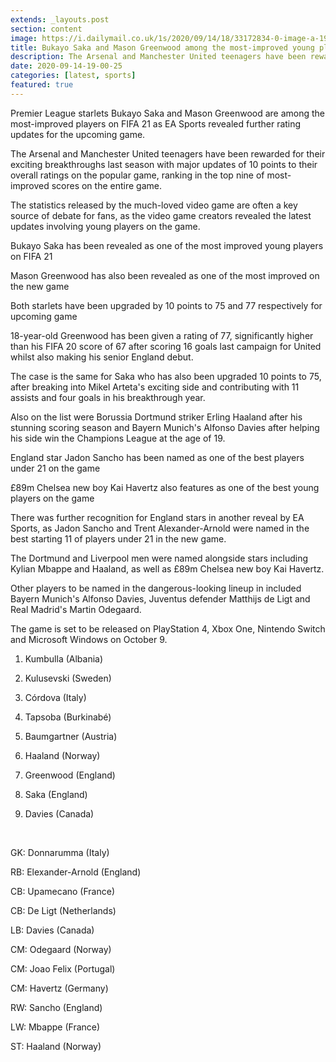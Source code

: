 ```yaml
---
extends: _layouts.post
section: content
image: https://i.dailymail.co.uk/1s/2020/09/14/18/33172834-0-image-a-19_1600105801125.jpg 
title: Bukayo Saka and Mason Greenwood among the most-improved young players in FIFA 21 
description: The Arsenal and Manchester United teenagers have been rewarded for their exciting breakthroughs last season with major updates of 10 points to their ratings on the popular game. 
date: 2020-09-14-19-00-25 
categories: [latest, sports] 
featured: true 
--- 
```

Premier League starlets Bukayo Saka and Mason Greenwood are among the most-improved players on FIFA 21 as EA Sports revealed further rating updates for the upcoming game.

The Arsenal and Manchester United teenagers have been rewarded for their exciting breakthroughs last season with major updates of 10 points to their overall ratings on the popular game, ranking in the top nine of most-improved scores on the entire game.

The statistics released by the much-loved video game are often a key source of debate for fans, as the video game creators revealed the latest updates involving young players on the game.

Bukayo Saka has been revealed as one of the most improved young players on FIFA 21

Mason Greenwood has also been revealed as one of the most improved on the new game

Both starlets have been upgraded by 10 points to 75 and 77 respectively for upcoming game

18-year-old Greenwood has been given a rating of 77, significantly higher than his FIFA 20 score of 67 after scoring 16 goals last campaign for United whilst also making his senior England debut. 

The case is the same for Saka who has also been upgraded 10 points to 75, after breaking into Mikel Arteta's exciting side and contributing with 11 assists and four goals in his breakthrough year.

Also on the list were Borussia Dortmund striker Erling Haaland after his stunning scoring season and Bayern Munich's Alfonso Davies after helping his side win the Champions League at the age of 19.

England star Jadon Sancho has been named as one of the best players under 21 on the game

£89m Chelsea new boy Kai Havertz also features as one of the best young players on the game

There was further recognition for England stars in another reveal by EA Sports, as Jadon Sancho and Trent Alexander-Arnold were named in the best starting 11 of players under 21 in the new game.

The Dortmund and Liverpool men were named alongside stars including Kylian Mbappe and Haaland, as well as £89m Chelsea new boy Kai Havertz.

Other players to be named in the dangerous-looking lineup in included Bayern Munich's Alfonso Davies, Juventus defender Matthijs de Ligt and Real Madrid's Martin Odegaard. 

The game is set to be released on PlayStation 4, Xbox One, Nintendo Switch and Microsoft Windows on October 9. 

1. Kumbulla (Albania)

2. Kulusevski (Sweden)

3. Córdova (Italy)

4. Tapsoba (Burkinabé)

5. Baumgartner (Austria)

6. Haaland (Norway)

7. Greenwood (England)

8. Saka (England)

9. Davies (Canada)

 

GK: Donnarumma (Italy) 

RB: Elexander-Arnold (England) 

CB: Upamecano (France) 

CB: De Ligt (Netherlands) 

LB: Davies (Canada) 

CM: Odegaard (Norway) 

CM: Joao Felix (Portugal) 

CM: Havertz (Germany)

RW: Sancho (England) 

LW: Mbappe (France)

ST: Haaland (Norway)

